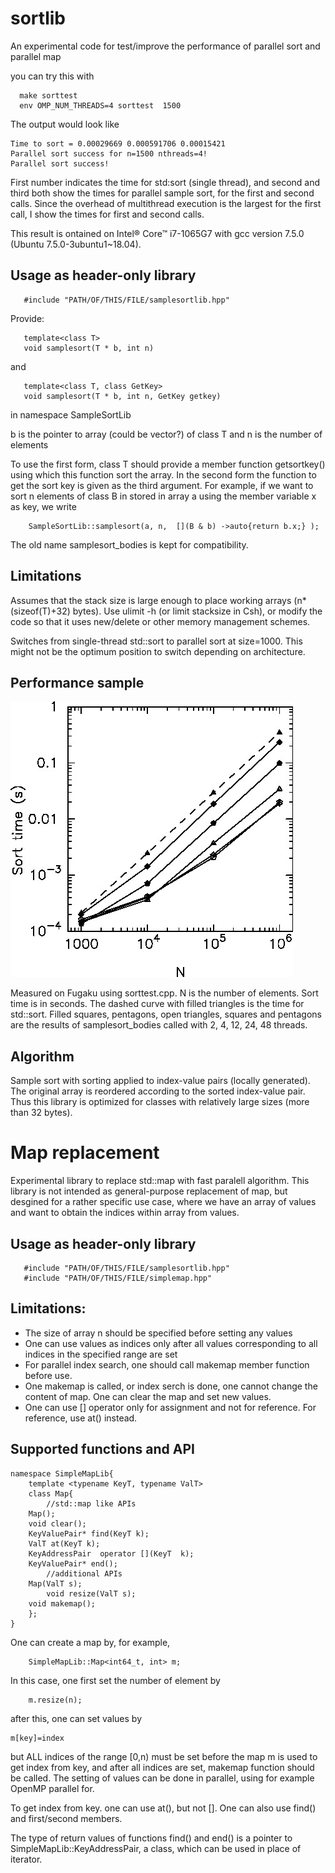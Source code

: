 # sortlib

An experimental code for test/improve the performance of parallel
sort and parallel map

you can try this with

```
  make sorttest
  env OMP_NUM_THREADS=4 sorttest  1500
```
The output would look like
```
Time to sort = 0.00029669 0.000591706 0.00015421
Parallel sort success for n=1500 nthreads=4!
Parallel sort success!
```
First number indicates the time for std:sort (single thread),
and second and third both show the times for parallel sample sort,
for the first and second calls. Since the overhead of multithread
execution is the largest for the first call, I show the times for
first and second calls.

This result is ontained  on Intel® Core™ i7-1065G7 with gcc version
7.5.0 (Ubuntu 7.5.0-3ubuntu1~18.04).  



## Usage as header-only library

```
   #include "PATH/OF/THIS/FILE/samplesortlib.hpp"
```


Provide:
```
   template<class T>
   void samplesort(T * b, int n)
```
and
```
   template<class T, class GetKey>
   void samplesort(T * b, int n, GetKey getkey)
```
   in namespace SampleSortLib

b is the pointer to array (could be vector?) of class T and
n is the number of elements

To use the first form, class T should provide a member function getsortkey()
using which this function sort the array. In the second form the
function to get the sort key is given as the third argument. For
example, if we want to sort n elements of class B in stored in array a
using the member variable x as key, we write
```
    SampleSortLib::samplesort(a, n,  [](B & b) ->auto{return b.x;} );
```

The old name samplesort_bodies is kept for compatibility.

## Limitations


Assumes that the stack size is large enough to place working arrays
(n*(sizeof(T)+32) bytes). Use ulimit -h (or limit stacksize in Csh),
or modify the code so that it uses new/delete or other memory
management schemes.

Switches from single-thread std::sort to parallel sort at
size=1000. This might not be the optimum position to switch depending
on architecture.

## Performance sample

![Performance on Fugaku. N is the number of elements, Sort time is in second](fugaku.jpg)

Measured on Fugaku using sorttest.cpp. N is the number of
elements. Sort time is in seconds. The dashed curve with filled
triangles is the time for std::sort. Filled squares, pentagons,
open triangles, squares and pentagons are the results of
samplesort_bodies called with 2, 4,  12,
24, 48 threads.

## Algorithm

Sample sort with sorting applied to index-value pairs (locally
generated). The original array is reordered according to the sorted
index-value pair. Thus this library is optimized for classes with
relatively large sizes (more than 32 bytes).

# Map replacement

Experimental library to replace std::map with fast paralell algorithm.
This library is not intended as general-purpose replacement of map,
but desgined for a rather specific use case, where we have an array
of values and want to obtain the indices within array from values.


## Usage as header-only library

```
   #include "PATH/OF/THIS/FILE/samplesortlib.hpp"
   #include "PATH/OF/THIS/FILE/simplemap.hpp"
```

## Limitations:

* The size of array n should be specified before setting any values
* One can use values as indices only after all values corresponding to
  all indices in the specified range are set
* For parallel index search, one should call makemap member function before
  use.
* One makemap is called, or index serch is done, one cannot change the
  content of map. One can clear the map and set new values.
* One can use [] operator only for assignment and not for
  reference. For reference, use at() instead.
  
## Supported functions and API

```
namespace SimpleMapLib{
    template <typename KeyT, typename ValT>
    class Map{
        //std::map like APIs
	Map();
	void clear();
	KeyValuePair* find(KeyT k);
	ValT at(KeyT k);
	KeyAddressPair  operator [](KeyT  k);
	KeyValuePair* end();
        //additional APIs
	Map(ValT s);
        void resize(ValT s);
	void makemap();
    };
}
```
One can create a map by, for example,
```
    SimpleMapLib::Map<int64_t, int> m;
```
In this case, one first set the number of element by
```
    m.resize(n);
```
after this, one can set values by
```
m[key]=index
```
but ALL indices of the range [0,n) must be set before the map m is
used to get index from key, and after all indices are set, makemap
function should be called. The setting of values can be done in
parallel, using for example OpenMP parallel for.

To get index from key. one can use at(), but not []. One can also use
find() and first/second members.

The type of return values of functions find() and end() is a pointer
to SimpleMapLib::KeyAddressPair, a class, which can be used in place
of iterator.


    


